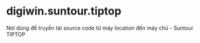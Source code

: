 # digiwin.suntour.tiptop
Nơi dùng để truyền tải source code từ máy location đến máy chủ - Suntour TIPTOP
